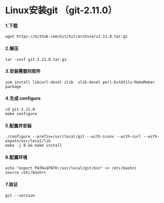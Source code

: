 # Linux安装git （git-2.11.0）

#### 1.下载
```
wget https://Github.com/Git/Git/archive/v2.11.0.tar.gz
```
#### 2.解压
	
	tar -zxvf git-2.11.0.tar.gz

#### 3.安装需要的软件

	yum install libcurl-devel zlib  zlib-devel perl-ExtUtils-MakeMaker package

#### 4.生成 configure
```
cd git-2.11.0
make configure
```

#### 5.配置并安装
```
./configure --prefix=/usr/local/git --with-iconv --with-curl --with-expat=/usr/local/lib
make -j 8 && make install
```

#### 6.配置环境
```
echo "export PATH=$PATH:/usr/local/git/bin" >> /etc/bashrc
source /etc/bashrc
```

#### 7.验证
	
	git --version